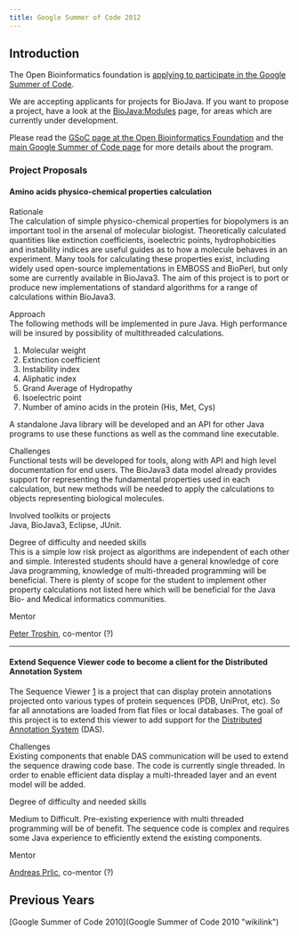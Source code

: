 ```yaml
---
title: Google Summer of Code 2012
---
```


Introduction
------------

The Open Bioinformatics foundation is [applying to participate in the
Google Summer of
Code](http://www.open-bio.org/wiki/Google_Summer_of_Code).

We are accepting applicants for projects for BioJava. If you want to
propose a project, have a look at the <BioJava:Modules> page, for areas
which are currently under development.

Please read the [GSoC page at the Open Bioinformatics
Foundation](http://www.open-bio.org/wiki/Google_Summer_of_Code) and the
[main Google Summer of Code page](http://code.google.com/soc) for more
details about the program.

### Project Proposals

#### Amino acids physico-chemical properties calculation

Rationale  
The calculation of simple physico-chemical properties for biopolymers is
an important tool in the arsenal of molecular biologist. Theoretically
calculated quantities like extinction coefficients, isoelectric points,
hydrophobicities and instability indices are useful guides as to how a
molecule behaves in an experiment. Many tools for calculating these
properties exist, including widely used open-source implementations in
EMBOSS and BioPerl, but only some are currently available in BioJava3.
The aim of this project is to port or produce new implementations of
standard algorithms for a range of calculations within BioJava3.

<!-- -->

Approach  
The following methods will be implemented in pure Java. High performance
will be insured by possibility of multithreaded calculations.

1.  Molecular weight
2.  Extinction coefficient
3.  Instability index
4.  Aliphatic index
5.  Grand Average of Hydropathy
6.  Isoelectric point
7.  Number of amino acids in the protein (His, Met, Cys)

A standalone Java library will be developed and an API for other Java
programs to use these functions as well as the command line executable.

Challenges  
Functional tests will be developed for tools, along with API and high
level documentation for end users. The BioJava3 data model already
provides support for representing the fundamental properties used in
each calculation, but new methods will be needed to apply the
calculations to objects representing biological molecules.

<!-- -->

Involved toolkits or projects  
Java, BioJava3, Eclipse, JUnit.

<!-- -->

Degree of difficulty and needed skills  
This is a simple low risk project as algorithms are independent of each
other and simple. Interested students should have a general knowledge of
core Java programming, knowledge of multi-threaded programming will be
beneficial. There is plenty of scope for the student to implement other
property calculations not listed here which will be beneficial for the
Java Bio- and Medical informatics communities.

<!-- -->

Mentor  

[Peter Troshin](User:Ptroshin "wikilink"), co-mentor (?)

------------------------------------------------------------------------

#### Extend Sequence Viewer code to become a client for the Distributed Annotation System

  
The Sequence Viewer [1](https://github.com/biojava/RCSB_SequenceViewer)
is a project that can display protein annotations projected onto various
types of protein sequences (PDB, UniProt, etc). So far all annotations
are loaded from flat files or local databases. The goal of this project
is to extend this viewer to add support for the [Distributed Annotation
System](http://www.biodas.org) (DAS).

Challenges  
Existing components that enable DAS communication will be used to extend
the sequence drawing code base. The code is currently single threaded.
In order to enable efficient data display a multi-threaded layer and an
event model will be added.

Degree of difficulty and needed skills  

Medium to Difficult. Pre-existing experience with multi threaded
programming will be of benefit. The sequence code is complex and
requires some Java experience to efficiently extend the existing
components.

Mentor  

[Andreas Prlic](User:Andreas "wikilink"), co-mentor (?)

Previous Years
--------------

[Google Summer of Code 2010](Google Summer of Code 2010 "wikilink")
